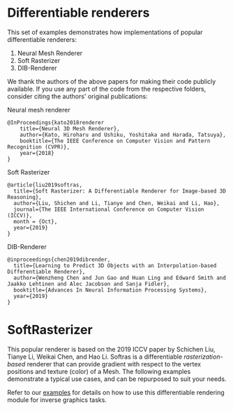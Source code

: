 # Differentiable renderers

This set of examples demonstrates how implementations of popular differentiable renderers:

1. Neural Mesh Renderer
2. Soft Rasterizer
3. DIB-Renderer

We thank the authors of the above papers for making their code publicly available. If you use any part of the code from the respective folders, consider citing the authors' original publications:

Neural mesh renderer
```
@InProceedings{kato2018renderer
    title={Neural 3D Mesh Renderer},
    author={Kato, Hiroharu and Ushiku, Yoshitaka and Harada, Tatsuya},
    booktitle={The IEEE Conference on Computer Vision and Pattern Recognition (CVPR)},
    year={2018}
}
```

Soft Rasterizer
```
@article{liu2019softras,
  title={Soft Rasterizer: A Differentiable Renderer for Image-based 3D Reasoning},
  author={Liu, Shichen and Li, Tianye and Chen, Weikai and Li, Hao},
  journal={The IEEE International Conference on Computer Vision (ICCV)},
  month = {Oct},
  year={2019}
}
```

DIB-Renderer
```
@inproceedings{chen2019dibrender,
  title={Learning to Predict 3D Objects with an Interpolation-based Differentiable Renderer},
  author={Wenzheng Chen and Jun Gao and Huan Ling and Edward Smith and Jaakko Lehtinen and Alec Jacobson and Sanja Fidler},
  booktitle={Advances In Neural Information Processing Systems},
  year={2019}
}
```

# SoftRasterizer

This popular renderer is based on the 2019 ICCV paper by Schichen Liu, Tianye Li, Weikai Chen, and Hao Li. Softras is a differentiable _rasterization-based_ renderer that can provide gradient with respect to the vertex positions and texture (color) of a Mesh. The following examples demonstrate a typical use cases, and can be repurposed to suit your needs.

Refer to our [examples](softras) for details on how to use this differentiable rendering module for inverse graphics tasks.
